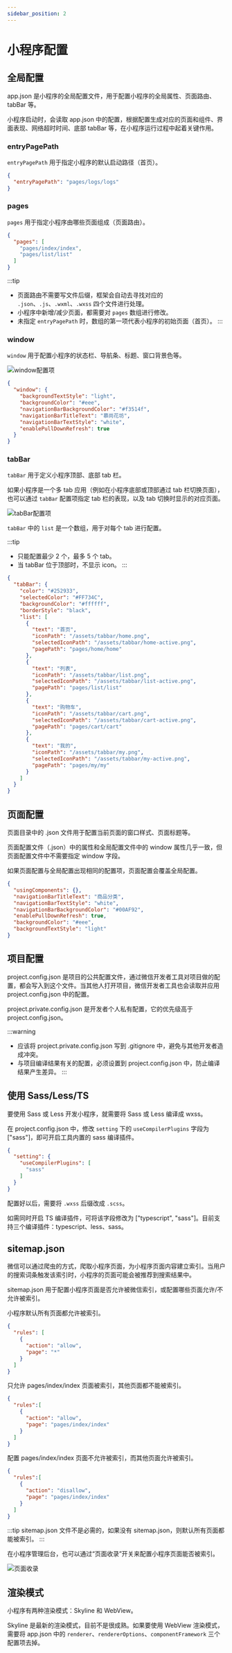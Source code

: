 ```yaml
---
sidebar_position: 2
---
```


# 小程序配置

## 全局配置

app.json 是小程序的全局配置文件，用于配置小程序的全局属性、页面路由、tabBar 等。

小程序启动时，会读取 app.json 中的配置，根据配置生成对应的页面和组件、界面表现、网络超时时间、底部 tabBar 等，在小程序运行过程中起着关键作用。

### entryPagePath

`entryPagePath` 用于指定小程序的默认启动路径（首页）。

```json title="app.json"
{
  "entryPagePath": "pages/logs/logs"
}
```

### pages

`pages` 用于指定小程序由哪些页面组成（页面路由）。

```json title="app.json"
{
  "pages": [
    "pages/index/index",
    "pages/list/list"
  ]
}
```

:::tip
- 页面路由不需要写文件后缀，框架会自动去寻找对应的 `.json`、`.js`、`.wxml`、`.wxss` 四个文件进行处理。
- 小程序中新增/减少页面，都需要对 `pages` 数组进行修改。
- 未指定 `entryPagePath` 时，数组的第一项代表小程序的初始页面（首页）。
:::

### window

`window` 用于配置小程序的状态栏、导航条、标题、窗口背景色等。

![window配置项](images/window配置项.png)

```json title="app.json"
{
  "window": {
    "backgroundTextStyle": "light",
    "backgroundColor": "#eee",
    "navigationBarBackgroundColor": "#f3514f",
    "navigationBarTitleText": "慕尚花坊",
    "navigationBarTextStyle": "white",
    "enablePullDownRefresh": true
  }
}
```

### tabBar

`tabBar` 用于定义小程序顶部、底部 tab 栏。

如果小程序是一个多 tab 应用（例如在小程序底部或顶部通过 tab 栏切换页面），也可以通过 `tabBar` 配置项指定 tab 栏的表现，以及 tab 切换时显示的对应页面。

![tabBar配置项](images/tabBar配置项.png)

`tabBar` 中的 `list` 是一个数组，用于对每个 tab 进行配置。

:::tip
- 只能配置最少 2 个，最多 5 个 tab。
- 当 tabBar 位于顶部时，不显示 icon。
:::

```json title="app.json"
{
  "tabBar": {
    "color": "#252933",
    "selectedColor": "#FF734C",
    "backgroundColor": "#ffffff",
    "borderStyle": "black",
    "list": [
      {
        "text": "首页",
        "iconPath": "/assets/tabbar/home.png",
        "selectedIconPath": "/assets/tabbar/home-active.png",
        "pagePath": "pages/home/home"
      },
      {
        "text": "列表",
        "iconPath": "/assets/tabbar/list.png",
        "selectedIconPath": "/assets/tabbar/list-active.png",
        "pagePath": "pages/list/list"
      },
      {
        "text": "购物车",
        "iconPath": "/assets/tabbar/cart.png",
        "selectedIconPath": "/assets/tabbar/cart-active.png",
        "pagePath": "pages/cart/cart"
      },
      {
        "text": "我的",
        "iconPath": "/assets/tabbar/my.png",
        "selectedIconPath": "/assets/tabbar/my-active.png",
        "pagePath": "pages/my/my"
      }
    ]
  }
}
```

## 页面配置

页面目录中的 .json 文件用于配置当前页面的窗口样式、页面标题等。

页面配置文件（.json）中的属性和全局配置文件中的 window 属性几乎一致，但页面配置文件中不需要指定 window 字段。

如果页面配置与全局配置出现相同的配置项，页面配置会覆盖全局配置。

```json title="页面.json"
{
  "usingComponents": {},
  "navigationBarTitleText": "商品分类",
  "navigationBarTextStyle": "white",
  "navigationBarBackgroundColor": "#00AF92",
  "enablePullDownRefresh": true,
  "backgroundColor": "#eee",
  "backgroundTextStyle": "light"
}
```

## 项目配置

project.config.json 是项目的公共配置文件，通过微信开发者工具对项目做的配置，都会写入到这个文件。当其他人打开项目，微信开发者工具也会读取并应用 project.config.json 中的配置。

project.private.config.json 是开发者个人私有配置，它的优先级高于 project.config.json。

:::warning
- 应该将 project.private.config.json 写到 .gitignore 中，避免与其他开发者造成冲突。
- 与项目编译结果有关的配置，必须设置到 project.config.json 中，防止编译结果产生差异。
:::

## 使用 Sass/Less/TS

要使用 Sass 或 Less 开发小程序，就需要将 Sass 或 Less 编译成 wxss。

在 project.config.json 中，修改 `setting` 下的 `useCompilerPlugins` 字段为 ["sass"]，即可开启工具内置的 sass 编译插件。

```json title="project.config.json"
{
  "setting": {
    "useCompilerPlugins": [
      "sass"
    ]
  }
}
```

配置好以后，需要将 `.wxss` 后缀改成 `.scss`。

如需同时开启 TS 编译插件，可将该字段修改为 ["typescript", "sass"]。目前支持三个编译插件：typescript、less、sass。

## sitemap.json

微信可以通过爬虫的方式，爬取小程序页面，为小程序页面内容建立索引。当用户的搜索词条触发该索引时，小程序的页面可能会被推荐到搜索结果中。

sitemap.json 用于配置小程序页面是否允许被微信索引，或配置哪些页面允许/不允许被索引。

小程序默认所有页面都允许被索引。

```json title="sitemap.json"
{
  "rules": [
    {
      "action": "allow",
      "page": "*"
    }
  ]
}
```

只允许 pages/index/index 页面被索引，其他页面都不能被索引。

```json title="sitemap.json"
{
  "rules":[
    {
      "action": "allow",
      "page": "pages/index/index"
    }
  ]
}
```

配置 pages/index/index 页面不允许被索引，而其他页面允许被索引。

```json
{
  "rules":[
    {
      "action": "disallow",
      "page": "pages/index/index"
    }
  ]
}
```

:::tip
sitemap.json 文件不是必需的，如果没有 sitemap.json，则默认所有页面都能被索引。
:::

在小程序管理后台，也可以通过“页面收录”开关来配置小程序页面能否被索引。

![页面收录](images/页面收录.png)

## 渲染模式

小程序有两种渲染模式：Skyline 和 WebView。

Skyline 是最新的渲染模式，目前不是很成熟。如果要使用 WebView 渲染模式，需要将 app.json 中的 `renderer`、`rendererOptions`、`componentFramework` 三个配置项去掉。

